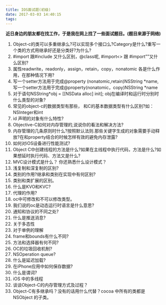 ```yaml
---
title: IOS面试题(初级)
date: 2017-03-03 14:40:15
tags:
---
```

**近日身边的朋友都在找工作，于是我在网上找了一些面试题目。(题目来源于网络)**
1. Object-c的类可以多重继承么?可以实现多个接口么?Category是什么?重写一个类的方式用继承好还是分类好?为什么?
2.  #import 跟#include 又什么区别，@class呢, #import<> 跟 #import””又什么区别?
3. 属性readwrite，readonly，assign，retain，copy，nonatomic 各是什么作用，在那种情况下用?
4. 写一个setter方法用于完成@property (nonatomic,retain)NSString *name,写一个setter方法用于完成@property(nonatomic，copy)NSString *name
5. 对于语句NSString*obj = [[NSData alloc] init]; obj在编译时和运行时分别时什么类型的对象?
6. 常见的object-c的数据类型有那些， 和C的基本数据类型有什么区别?如：NSInteger和int
7. id 声明的对象有什么特性?
8. Objective-C如何对内存管理的,说说你的看法和解决方法?
9. 内存管理的几条原则时什么?按照默认法则.那些关键字生成的对象需要手动释放?在和property结合的时候怎样有效的避免内存泄露?
10. 如何对iOS设备进行性能测试?
11. Object C中创建线程的方法是什么?如果在主线程中执行代码，方法是什么?如果想延时执行代码、方法又是什么?
12. MVC设计模式是什么？ 你还熟悉什么设计模式？
13. 浅复制和深复制的区别?
14. 类别的作用?继承和类别在实现中有何区别?
15. 类别和类扩展的区别。
16. 什么是KVO和KVC?
17. 代理的作用?
18. oc中可修改和不可以修改类型。
19. 我们说的oc是动态运行时语言是什么意思?
20. 通知和协议的不同之处?
21. 什么是推送消息?
22. 关于多态性
23. 对于单例的理解
24. frame和bounds有什么不同?
25. 方法和选择器有何不同?
26. OC的垃圾回收机制?
27. NSOperation queue?
28. 什么是延迟加载?
29. 在iPhone应用中如何保存数据?
30. 什么是谓词?
31. iOS 中的多线程
32. 谈谈Object-C的内存管理方式及过程？
33. Object-C有多继承吗？没有的话用什么代替？cocoa 中所有的类都是NSObject 的子类。



